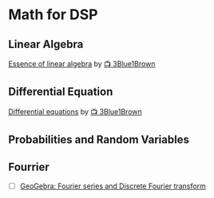 # Math for DSP

## Linear Algebra


[Essence of linear algebra](https://www.youtube.com/playlist?list=PLZHQObOWTQDPD3MizzM2xVFitgF8hE_ab) by [:tv: 3Blue1Brown](https://www.youtube.com/@3blue1brown)

## Differential Equation

[Differential equations](https://www.youtube.com/playlist?list=PLZHQObOWTQDNPOjrT6KVlfJuKtYTftqH6) by [:tv: 3Blue1Brown](https://www.youtube.com/@3blue1brown)

## Probabilities and Random Variables


## Fourrier



- [ ] [GeoGebra: Fourier series and Discrete Fourier transform](https://www.geogebra.org/m/t9uspumz)
